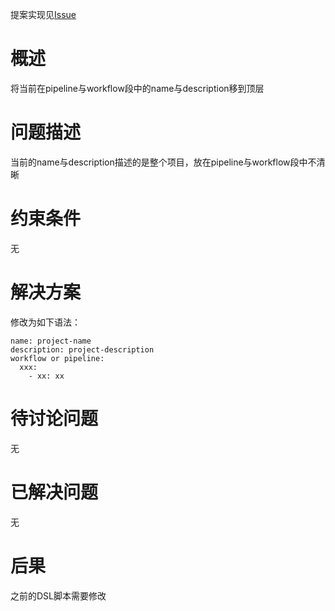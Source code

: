 提案实现见[Issue](https://gitee.com/jianmu-dev/jianmu-ci-server/issues/I4JQUA)

# 概述

将当前在pipeline与workflow段中的name与description移到顶层

# 问题描述

当前的name与description描述的是整个项目，放在pipeline与workflow段中不清晰

# 约束条件

无

# 解决方案

修改为如下语法：

```
name: project-name
description: project-description
workflow or pipeline:
  xxx:
    - xx: xx
```


# 待讨论问题

无

# 已解决问题

无

# 后果

之前的DSL脚本需要修改
